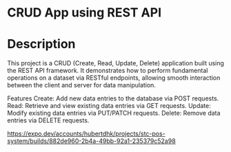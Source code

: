 # CRUD App using REST API
# Description
This project is a CRUD (Create, Read, Update, Delete) application built using the REST API framework. It demonstrates how to perform fundamental operations on a dataset via RESTful endpoints, allowing smooth interaction between the client and server for data manipulation.

Features
Create: Add new data entries to the database via POST requests.
Read: Retrieve and view existing data entries via GET requests.
Update: Modify existing data entries via PUT/PATCH requests.
Delete: Remove data entries via DELETE requests.

 https://expo.dev/accounts/hubertdhk/projects/stc-pos-system/builds/882de960-2b4a-49bb-92a1-235379c52a98
